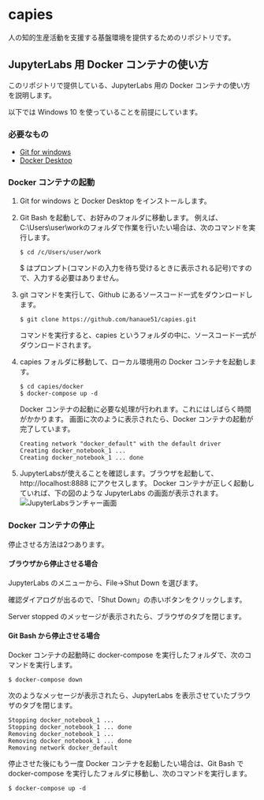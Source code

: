 # capies

人の知的生産活動を支援する基盤環境を提供するためのリポジトリです。

## JupyterLabs 用 Docker コンテナの使い方

このリポジトリで提供している、JupyterLabs 用の Docker コンテナの使い方を説明します。

以下では Windows 10 を使っていることを前提にしています。

### 必要なもの

* [Git for windows](https://gitforwindows.org/)
* [Docker Desktop](https://www.docker.com/products/docker-desktop)

### Docker コンテナの起動

1. Git for windows と Docker Desktop をインストールします。

2. Git Bash を起動して、お好みのフォルダに移動します。
   例えば、C:\Users\user\workのフォルダで作業を行いたい場合は、次のコマンドを実行します。

   ```
   $ cd /c/Users/user/work
   ```

   $ はプロンプト(コマンドの入力を待ち受けるときに表示される記号)ですので、入力する必要はありません。

3. git コマンドを実行して、Github にあるソースコード一式をダウンロードします。

   ```
   $ git clone https://github.com/hanaue51/capies.git
   ```

   コマンドを実行すると、capies というフォルダの中に、ソースコード一式がダウンロードされます。

4. capies フォルダに移動して、ローカル環境用の Docker コンテナを起動します。

   ```
   $ cd capies/docker
   $ docker-compose up -d
   ```

   Docker コンテナの起動に必要な処理が行われます。これにはしばらく時間がかかります。
   画面に次のように表示されたら、Docker コンテナの起動が完了しています。

   ```
   Creating network "docker_default" with the default driver
   Creating docker_notebook_1 ...
   Creating docker_notebook_1 ... done
   ```

5. JupyterLabsが使えることを確認します。ブラウザを起動して、http://localhost:8888 にアクセスします。
   Docker コンテナが正しく起動していれば、下の図のような JupyterLabs の画面が表示されます。
   ![JupyterLabsランチャー画面](C:\works\ies\kb\resources\jupyterlabs_launcher.png)



### Docker コンテナの停止

停止させる方法は2つあります。

#### ブラウザから停止させる場合

JupyterLabs のメニューから、File→Shut Down を選びます。

確認ダイアログが出るので、「Shut Down」の赤いボタンをクリックします。

Server stopped のメッセージが表示されたら、ブラウザのタブを閉じます。

#### Git Bash から停止させる場合

Docker コンテナの起動時に docker-compose を実行したフォルダで、次のコマンドを実行します。

```
$ docker-compose down
```

次のようなメッセージが表示されたら、JupyterLabs を表示させていたブラウザのタブを閉じます。

```
Stopping docker_notebook_1 ...
Stopping docker_notebook_1 ... done
Removing docker_notebook_1 ...
Removing docker_notebook_1 ... done
Removing network docker_default
```

停止させた後にもう一度 Docker コンテナを起動したい場合は、Git Bash で docker-compose を実行したフォルダに移動し、次のコマンドを実行します。

```
$ docker-compose up -d
```

